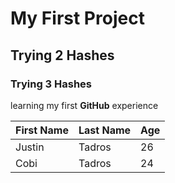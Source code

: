 # My First Project
## Trying 2 Hashes
### Trying 3 Hashes
learning my first **GitHub** experience

| First Name | Last Name | Age |
| --- | --- | --- |
| Justin | Tadros | 26 |
| Cobi | Tadros | 24 |
